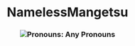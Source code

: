 <h1 align="center">
NamelessMangetsu
</h1>
<h3 align="center">
<img src="https://img.shields.io/endpoint?color=180421&style=flat-square&url=https%3A%2F%2Fpronoundb.org%2Fshields%2F6387cdf695ed6674fbc90e7a" alt="Pronouns: Any Pronouns">
    <br>
</h3>

